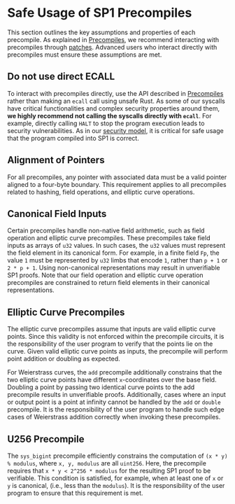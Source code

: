 # Safe Usage of SP1 Precompiles

This section outlines the key assumptions and properties of each precompile. As explained in [Precompiles](../writing-programs/precompiles.mdx), we recommend interacting with precompiles through [patches](../writing-programs/patched-crates.md). Advanced users who interact directly with precompiles must ensure these assumptions are met.

## Do not use direct ECALL
To interact with precompiles directly, use the API described in [Precompiles](../writing-programs/precompiles.mdx) rather than making an `ecall` call using unsafe Rust. As some of our syscalls have critical functionalities and complex security properties around them, **we highly recommend not calling the syscalls directly with `ecall`**. For example, directly calling `HALT` to stop the program execution leads to security vulnerabilities. As in our [security model](./security-model.md), it is critical for safe usage that the program compiled into SP1 is correct. 

## Alignment of Pointers

For all precompiles, any pointer with associated data must be a valid pointer aligned to a four-byte boundary. This requirement applies to all precompiles related to hashing, field operations, and elliptic curve operations. 

## Canonical Field Inputs

Certain precompiles handle non-native field arithmetic, such as field operation and elliptic curve precompiles. These precompiles take field inputs as arrays of `u32` values. In such cases, the `u32` values must represent the field element in its canonical form. For example, in a finite field `Fp`, the value `1` must be represented by `u32` limbs that encode `1`, rather than `p + 1` or `2 * p + 1`. Using non-canonical representations may result in unverifiable SP1 proofs. Note that our field operation and elliptic curve operation precompiles are constrained to return field elements in their canonical representations.

## Elliptic Curve Precompiles

The elliptic curve precompiles assume that inputs are valid elliptic curve points. Since this validity is not enforced within the precompile circuits, it is the responsibility of the user program to verify that the points lie on the curve. Given valid elliptic curve points as inputs, the precompile will perform point addition or doubling as expected.

For Weierstrass curves, the `add` precompile additionally constrains that the two elliptic curve points have different `x`-coordinates over the base field. Doubling a point by passing two identical curve points to the add precompile results in unverifiable proofs. Additionally, cases where an input or output point is a point at infinity cannot be handled by the `add` or `double` precompile. It is the responsibility of the user program to handle such edge cases of Weierstrass addition correctly when invoking these precompiles.

## U256 Precompile

The `sys_bigint` precompile efficiently constrains the computation of `(x * y) % modulus`, where `x, y, modulus` are all `uint256`. Here, the precompile requires that `x * y < 2^256 * modulus` for the resulting SP1 proof to be verifiable. This condition is satisfied, for example, when at least one of `x` or `y` is canonical, (i.e., less than the `modulus`). It is the responsibility of the user program to ensure that this requirement is met.
